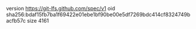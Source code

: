 version https://git-lfs.github.com/spec/v1
oid sha256:bdaf15fb7ba1f69422e01ebe1bf90be00e5df7269bdc414cf8324749bacfb57c
size 4161
